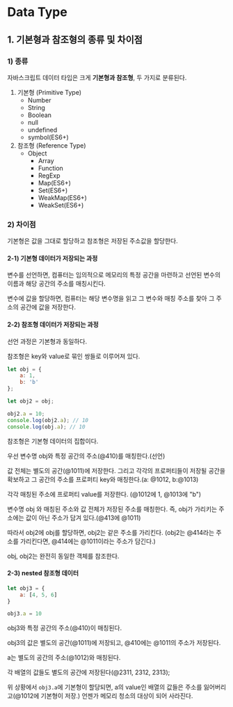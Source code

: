 # Data Type

## 1. 기본형과 참조형의 종류 및 차이점

### 1) 종류

자바스크립트 데이터 타입은 크게 **기본형과 참조형**, 두 가지로 분류된다.

1. 기본형 (Primitive Type)
    - Number
    - String
    - Boolean
    - null
    - undefined
    - symbol(ES6+)
2. 참조형 (Reference Type)
    - Object
        - Array
        - Function
        - RegExp
        - Map(ES6+)
        - Set(ES6+)
        - WeakMap(ES6+)
        - WeakSet(ES6+)

### 2) 차이점

기본형은 값을 그대로 할당하고 참조형은 저장된 주소값을 할당한다.

#### 2-1) 기본형 데이터가 저장되는 과정

변수를 선언하면, 컴퓨터는 임의적으로 메모리의 특정 공간을 마련하고 선언된 변수의 이름과 해당 공간의 주소를 매칭시킨다.

변수에 값을 할당하면, 컴퓨터는 해당 변수명을 읽고 그 변수와 매칭 주소를 찾아 그 주소의 공간에 값을 저장한다.

#### 2-2) 참조형 데이터가 저장되는 과정

선언 과정은 기본형과 동일하다.

참조형은 key와 value로 묶인 쌍들로 이루어져 있다.

```js
let obj = {
    a: 1,
    b: 'b'
};

let obj2 = obj;

obj2.a = 10;
console.log(obj2.a); // 10
console.log(obj.a); // 10
```
참조형은 기본형 데이터의 집합이다.

우선 변수명 obj와 특정 공간의 주소(@410)를 매칭한다.(선언)

값 전체는 별도의 공간(@1011)에 저장한다. 그리고 각각의 프로퍼티들이 저장될 공간을 확보하고 그 공간의 주소를 프로퍼티 key와 매칭한다.(a: @1012, b:@1013)

각각 매칭된 주소에 프로퍼티 value를 저장한다. (@1012에 1, @1013에 "b")

변수명 obj 와 매칭된 주소와 값 전체가 저장된 주소를 매칭한다. 즉, obj가 가리키는 주소에는 값이 아닌 주소가 담겨 있다.(@413에 @1011)

따라서 obj2에 obj를 할당하면, obj2는 같은 주소를 가리킨다. (obj2는 @414라는 주소를 가리킨다면, @414에는 @1011이라는 주소가 담긴다.)

obj, obj2는 완전히 동일한 객체를 참조한다.

#### 2-3) nested 참조형 데이터

```js
let obj3 = {
    a: [4, 5, 6]
}

obj3.a = 10
```
obj3와 특정 공간의 주소(@410)이 매칭된다.

obj3의 값은 별도의 공간(@1011)에 저장되고, @410에는 @1011의 주소가 저장된다.

a는 별도의 공간의 주소(@1012)와 매칭된다.

각 배열의 값들도 별도의 공간에 저장된다(@2311, 2312, 2313);

위 상황에서 `obj3.a`에 기본형이 할당되면, a의 value인 배열의 값들은 주소를 잃어버리고(@1012에 기본형이 저장.) 언젠가 메모리 청소의 대상이 되어 사라진다.